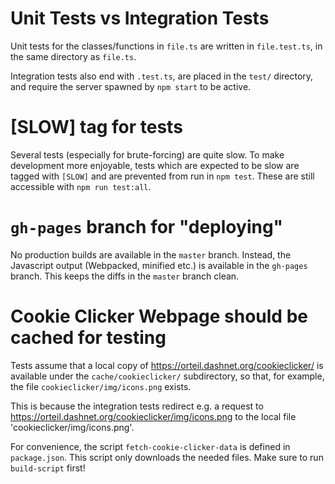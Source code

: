Unit Tests vs Integration Tests
===============================

Unit tests for the classes/functions in `file.ts`
are written in `file.test.ts`, in the same directory as `file.ts`.

Integration tests also end with `.test.ts`,
are placed in the `test/` directory,
and require the server spawned by `npm start` to be active.


[SLOW] tag for tests
====================

Several tests
(especially for brute-forcing)
are quite slow.
To make development more enjoyable,
tests which are expected to be slow are tagged with `[SLOW]`
and are prevented from run in `npm test`.
These are still accessible with `npm run test:all`.


`gh-pages` branch for "deploying"
=================================

No production builds are available in the `master` branch.
Instead,
the Javascript output (Webpacked, minified etc.)
is available in the `gh-pages` branch.
This keeps the diffs in the `master` branch clean.


Cookie Clicker Webpage should be cached for testing
===================================================

Tests assume that a local copy of <https://orteil.dashnet.org/cookieclicker/>
is available under the `cache/cookieclicker/` subdirectory,
so that, for example,
the file `cookieclicker/img/icons.png` exists.

This is because the integration tests redirect e.g. a request to
<https://orteil.dashnet.org/cookieclicker/img/icons.png>
to the local file 'cookieclicker/img/icons.png'.

For convenience,
the script `fetch-cookie-clicker-data` is defined in `package.json`.
This script only downloads the needed files.
Make sure to run `build-script` first!
